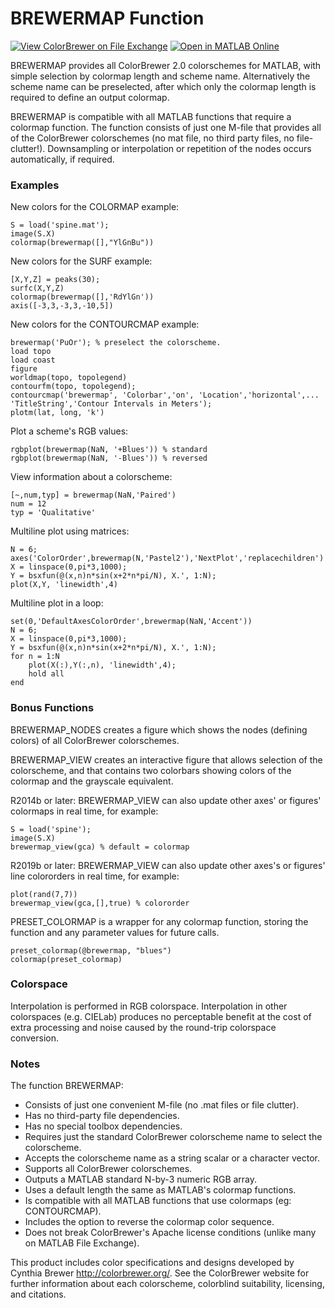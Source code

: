 BREWERMAP Function
==================

[![View ColorBrewer on File Exchange](https://www.mathworks.com/matlabcentral/images/matlab-file-exchange.svg)](https://www.mathworks.com/matlabcentral/fileexchange/45208)
[![Open in MATLAB Online](https://www.mathworks.com/images/responsive/global/open-in-matlab-online.svg)](https://matlab.mathworks.com/open/github/v1?repo=DrosteEffect/BrewerMap)

BREWERMAP provides all ColorBrewer 2.0 colorschemes for MATLAB, with simple selection by colormap length and scheme name. Alternatively the scheme name can be preselected, after which only the colormap length is required to define an output colormap.

BREWERMAP is compatible with all MATLAB functions that require a colormap function. The function consists of just one M-file that provides all of the ColorBrewer colorschemes (no mat file, no third party files, no file-clutter!). Downsampling or interpolation or repetition of the nodes occurs automatically, if required.

### Examples ###

New colors for the COLORMAP example:

    S = load('spine.mat');
    image(S.X)
    colormap(brewermap([],"YlGnBu"))
    
New colors for the SURF example:

    [X,Y,Z] = peaks(30);
    surfc(X,Y,Z)
    colormap(brewermap([],'RdYlGn'))
    axis([-3,3,-3,3,-10,5])
    
New colors for the CONTOURCMAP example:

    brewermap('PuOr'); % preselect the colorscheme.
    load topo
    load coast
    figure
    worldmap(topo, topolegend)
    contourfm(topo, topolegend);
    contourcmap('brewermap', 'Colorbar','on', 'Location','horizontal',...
    'TitleString','Contour Intervals in Meters');
    plotm(lat, long, 'k')
    
Plot a scheme's RGB values:

    rgbplot(brewermap(NaN, '+Blues')) % standard
    rgbplot(brewermap(NaN, '-Blues')) % reversed
    
View information about a colorscheme:

    [~,num,typ] = brewermap(NaN,'Paired')
    num = 12
    typ = 'Qualitative'
    
Multiline plot using matrices:

    N = 6;
    axes('ColorOrder',brewermap(N,'Pastel2'),'NextPlot','replacechildren')
    X = linspace(0,pi*3,1000);
    Y = bsxfun(@(x,n)n*sin(x+2*n*pi/N), X.', 1:N);
    plot(X,Y, 'linewidth',4)
    
Multiline plot in a loop:

    set(0,'DefaultAxesColorOrder',brewermap(NaN,'Accent'))
    N = 6;
    X = linspace(0,pi*3,1000);
    Y = bsxfun(@(x,n)n*sin(x+2*n*pi/N), X.', 1:N);
    for n = 1:N
        plot(X(:),Y(:,n), 'linewidth',4);
        hold all
    end

### Bonus Functions ###

BREWERMAP_NODES creates a figure which shows the nodes (defining colors) of all ColorBrewer colorschemes.

BREWERMAP_VIEW creates an interactive figure that allows selection of the colorscheme, and that contains two colorbars showing colors of the colormap and the grayscale equivalent.

R2014b or later: BREWERMAP_VIEW can also update other axes' or figures' colormaps in real time, for example:

    S = load('spine');
    image(S.X)
    brewermap_view(gca) % default = colormap

R2019b or later: BREWERMAP_VIEW can also update other axes's or figures' line colororders in real time, for example:

    plot(rand(7,7))
    brewermap_view(gca,[],true) % colororder

PRESET_COLORMAP is a wrapper for any colormap function, storing the function and any parameter values for future calls.

    preset_colormap(@brewermap, "blues")
    colormap(preset_colormap)

### Colorspace ###

Interpolation is performed in RGB colorspace. Interpolation in other colorspaces (e.g. CIELab) produces no perceptable benefit at the cost of extra processing and noise caused by the round-trip colorspace conversion.

### Notes ###

The function BREWERMAP:

* Consists of just one convenient M-file (no .mat files or file clutter).
* Has no third-party file dependencies.
* Has no special toolbox dependencies.
* Requires just the standard ColorBrewer colorscheme name to select the colorscheme.
* Accepts the colorscheme name as a string scalar or a character vector.
* Supports all ColorBrewer colorschemes.
* Outputs a MATLAB standard N-by-3 numeric RGB array.
* Uses a default length the same as MATLAB's colormap functions.
* Is compatible with all MATLAB functions that use colormaps (eg: CONTOURCMAP).
* Includes the option to reverse the colormap color sequence.
* Does not break ColorBrewer's Apache license conditions (unlike many on MATLAB File Exchange).

This product includes color specifications and designs developed by Cynthia Brewer <http://colorbrewer.org/>. See the ColorBrewer website for further information about each colorscheme, colorblind suitability, licensing, and citations.